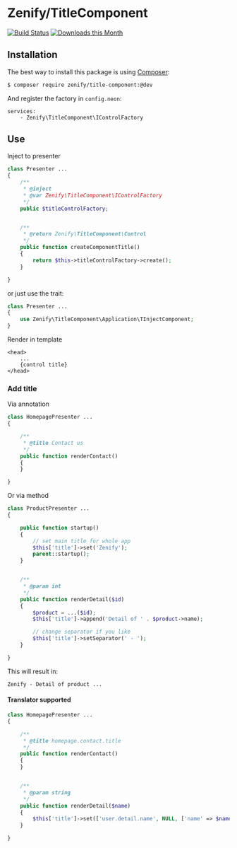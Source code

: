 # Zenify/TitleComponent

[![Build Status](https://travis-ci.org/Zenify/TitleComponent.svg?branch=master)](https://travis-ci.org/Zenify/TitleComponent)
[![Downloads this Month](https://img.shields.io/packagist/dm/zenify/title-component.svg)](https://packagist.org/packages/zenify/title-component)


## Installation

The best way to install this package is using [Composer](http://getcomposer.org/):

```sh
$ composer require zenify/title-component:@dev
```

And register the factory in `config.neon`:

```neon
services:
	- Zenify\TitleComponent\IControlFactory
```


## Use

Inject to presenter

```php
class Presenter ...
{
	/**
	 * @inject
	 * @var Zenify\TitleComponent\IControlFactory
	 */
	public $titleControlFactory;


	/**
	 * @return Zenify\TitleComponent\Control
	 */
	public function createComponentTitle()
	{
		return $this->titleControlFactory->create();
	}

}
```

or just use the trait:

```php
class Presenter ...
{
	use Zenify\TitleComponent\Application\TInjectComponent;
}
```

Render in template

```smarty
<head>
	...
	{control title}
</head>
```

### Add title

Via annotation

```php
class HomepagePresenter ...
{

	/**
	 * @title Contact us
	 */
	public function renderContact()
	{
	}

}
```

Or via method

```php
class ProductPresenter ...
{

	public function startup()
   	{
   	    // set main title for whole app
   		$this['title']->set('Zenify');
		parent::startup();
   	}


	/**
	 * @param int
	 */
	public function renderDetail($id)
	{
		$product = ...($id);
		$this['title']->append('Detail of ' . $product->name);

		// change separator if you like
		$this['title']->setSeparator(' - ');
	}

}
```

This will result in:

```
Zenify - Detail of product ...
```

#### Translator supported

```php
class HomepagePresenter ...
{

	/**
	 * @title homepage.contact.title
	 */
	public function renderContact()
	{
	}


	/**
	 * @param string
	 */
	public function renderDetail($name)
	{
		$this['title']->set(['user.detail.name', NULL, ['name' => $name]]);
	}

}
```
